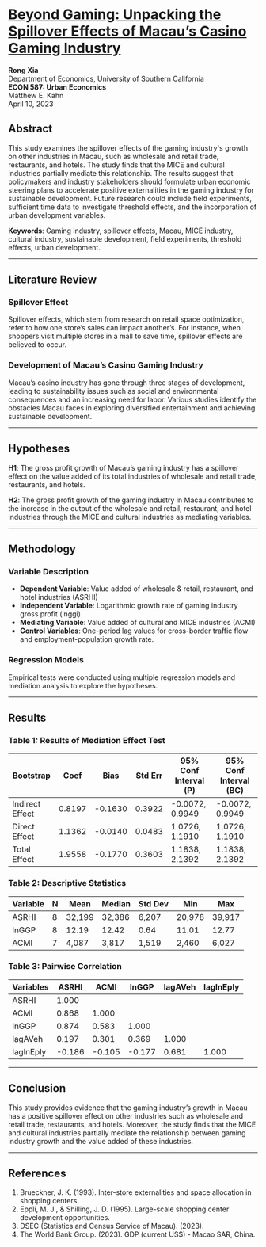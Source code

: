 # [Beyond Gaming: Unpacking the Spillover Effects of Macau’s Casino Gaming Industry](https://github.com/xia46268/Macau_Gaming_Spillover_Study/blob/main/Rong%20Xia%20-%20Written%20Sample%20-Beyond%20Gaming%20Unpacking%20the%20Spillover%20Effects%20of%20Macau%E2%80%99s%20Casino%20Gaming%20Industry%20on%20Accommodation%2C%20Restaurant%2C%20and%20Retail%20Sectors%20with%20Mediating%20Role%20of%20MICE%20and%20Cultural%20Industries.pdf)

**Rong Xia**  
Department of Economics, University of Southern California  
**ECON 587: Urban Economics**  
Matthew E. Kahn  
April 10, 2023  

## Abstract
This study examines the spillover effects of the gaming industry's growth on other industries in Macau, such as wholesale and retail trade, restaurants, and hotels. The study finds that the MICE and cultural industries partially mediate this relationship. The results suggest that policymakers and industry stakeholders should formulate urban economic steering plans to accelerate positive externalities in the gaming industry for sustainable development. Future research could include field experiments, sufficient time data to investigate threshold effects, and the incorporation of urban development variables.

**Keywords**: Gaming industry, spillover effects, Macau, MICE industry, cultural industry, sustainable development, field experiments, threshold effects, urban development.  

---

## Literature Review

### Spillover Effect
Spillover effects, which stem from research on retail space optimization, refer to how one store’s sales can impact another’s. For instance, when shoppers visit multiple stores in a mall to save time, spillover effects are believed to occur.

### Development of Macau’s Casino Gaming Industry
Macau’s casino industry has gone through three stages of development, leading to sustainability issues such as social and environmental consequences and an increasing need for labor. Various studies identify the obstacles Macau faces in exploring diversified entertainment and achieving sustainable development.

---

## Hypotheses

**H1**: The gross profit growth of Macau’s gaming industry has a spillover effect on the value added of its total industries of wholesale and retail trade, restaurants, and hotels.  

**H2**: The gross profit growth of the gaming industry in Macau contributes to the increase in the output of the wholesale and retail, restaurant, and hotel industries through the MICE and cultural industries as mediating variables.  

---

## Methodology

### Variable Description
- **Dependent Variable**: Value added of wholesale & retail, restaurant, and hotel industries (ASRHI)
- **Independent Variable**: Logarithmic growth rate of gaming industry gross profit (lnggi)
- **Mediating Variable**: Value added of cultural and MICE industries (ACMI)
- **Control Variables**: One-period lag values for cross-border traffic flow and employment-population growth rate.

### Regression Models
Empirical tests were conducted using multiple regression models and mediation analysis to explore the hypotheses.

---

## Results

### Table 1: Results of Mediation Effect Test
| Bootstrap | Coef | Bias | Std Err | 95% Conf Interval (P) | 95% Conf Interval (BC) |
|-----------|------|------|---------|------------------------|-------------------------|
| Indirect Effect | 0.8197 | -0.1630 | 0.3922 | -0.0072, 0.9949 | -0.0072, 0.9949 |
| Direct Effect   | 1.1362 | -0.0140 | 0.0483 | 1.0726, 1.1910  | 1.0726, 1.1910  |
| Total Effect    | 1.9558 | -0.1770 | 0.3603 | 1.1838, 2.1392  | 1.1838, 2.1392  |

### Table 2: Descriptive Statistics
| Variable | N | Mean   | Median | Std Dev | Min     | Max     |
|----------|---|--------|--------|---------|---------|---------|
| ASRHI    | 8 | 32,199 | 32,386 | 6,207   | 20,978  | 39,917  |
| lnGGP    | 8 | 12.19  | 12.42  | 0.64    | 11.01   | 12.77   |
| ACMI     | 7 | 4,087  | 3,817  | 1,519   | 2,460   | 6,027   |

### Table 3: Pairwise Correlation
| Variables | ASRHI | ACMI | lnGGP | lagAVeh | laglnEply |
|-----------|-------|------|-------|---------|-----------|
| ASRHI     | 1.000 |      |       |         |           |
| ACMI      | 0.868 | 1.000|       |         |           |
| lnGGP     | 0.874 | 0.583| 1.000 |         |           |
| lagAVeh   | 0.197 | 0.301| 0.369 | 1.000   |           |
| laglnEply |-0.186 |-0.105|-0.177 | 0.681   | 1.000     |

---

## Conclusion
This study provides evidence that the gaming industry’s growth in Macau has a positive spillover effect on other industries such as wholesale and retail trade, restaurants, and hotels. Moreover, the study finds that the MICE and cultural industries partially mediate the relationship between gaming industry growth and the value added of these industries.

---

## References
1. Brueckner, J. K. (1993). Inter-store externalities and space allocation in shopping centers.
2. Eppli, M. J., & Shilling, J. D. (1995). Large-scale shopping center development opportunities.
3. DSEC (Statistics and Census Service of Macau). (2023).
4. The World Bank Group. (2023). GDP (current US$) - Macao SAR, China.
